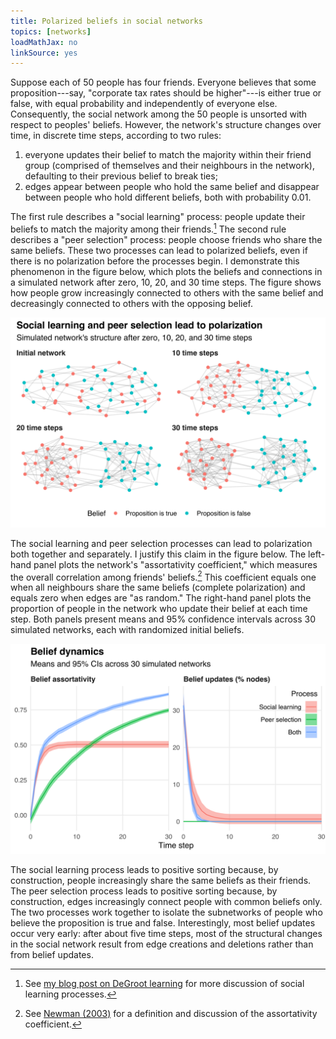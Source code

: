 ```yaml
---
title: Polarized beliefs in social networks
topics: [networks]
loadMathJax: no
linkSource: yes
---
```


Suppose each of 50 people has four friends.
Everyone believes that some proposition---say, "corporate tax rates should be higher"---is either true or false, with equal probability and independently of everyone else.
Consequently, the social network among the 50 people is unsorted with respect to peoples' beliefs.
However, the network's structure changes over time, in discrete time steps, according to two rules:

1. everyone updates their belief to match the majority within their friend group (comprised of themselves and their neighbours in the network), defaulting to their previous belief to break ties;
2. edges appear between people who hold the same belief and disappear between people who hold different beliefs, both with probability 0.01.

The first rule describes a "social learning" process: people update their beliefs to match the majority among their friends.[^degroot]
The second rule describes a "peer selection" process: people choose friends who share the same beliefs.
These two processes can lead to polarized beliefs, even if there is no polarization before the processes begin.
I demonstrate this phenomenon in the figure below, which plots the beliefs and connections in a simulated network after zero, 10, 20, and 30 time steps.
The figure shows how people grow increasingly connected to others with the same belief and decreasingly connected to others with the opposing belief.

[^degroot]: See [my blog post on DeGroot learning](/blog/degroot-learning-social-networks/) for more discussion of social learning processes.

![](figures/networks-1.svg)

The social learning and peer selection processes can lead to polarization both together and separately.
I justify this claim in the figure below.
The left-hand panel plots the network's "assortativity coefficient," which measures the overall correlation among friends' beliefs.[^newman-2003]
This coefficient equals one when all neighbours share the same beliefs (complete polarization) and equals zero when edges are "as random."
The right-hand panel plots the proportion of people in the network who update their belief at each time step.
Both panels present means and 95% confidence intervals across 30 simulated networks, each with randomized initial beliefs.

[^newman-2003]: See [Newman (2003)](https://arxiv.org/abs/cond-mat/0209450v2) for a definition and discussion of the assortativity coefficient.

![](figures/network-attributes-1.svg)

The social learning process leads to positive sorting because, by construction, people increasingly share the same beliefs as their friends.
The peer selection process leads to positive sorting because, by construction, edges increasingly connect people with common beliefs only.
The two processes work together to isolate the subnetworks of people who believe the proposition is true and false.
Interestingly, most belief updates occur very early: after about five time steps, most of the structural changes in the social network result from edge creations and deletions rather than from belief updates.

